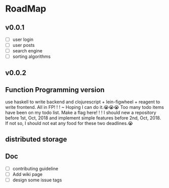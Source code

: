 # RoadMap

## v0.0.1
- [ ] user login
- [ ] user posts
- [ ] search engine
- [ ] sorting algorithms

## v0.0.2

## Function Programming version
use haskell to write backend and clojurescript + lein-figwheel + reagent to write frontend. All in FP! ! ! ~
Hoping I can do it.😭😭😭 Too many todo items have been on my todo list.
Make a flag here! ! ! I should new a repository before 1st, Oct, 2018 and implement simple features before 2nd, Oct, 2018. If not so, I should not eat any food for these two deadlines.😭

## distributed storage

## Doc
- [ ] contributing guideline
- [ ] Add wiki page
- [ ] design some issue tags